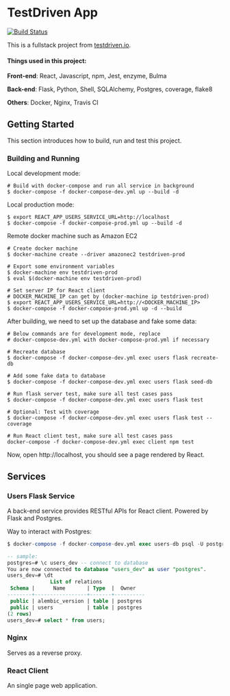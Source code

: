 # TestDriven App

[![Build Status](https://travis-ci.org/luoos/testdriven-app.svg?branch=master)](https://travis-ci.org/luoos/testdriven-app)

This is a fullstack project from [testdriven.io](https://testdriven.io/courses/microservices-with-docker-flask-and-react).

#### Things used in this project:

**Front-end**: React, Javascript, npm, Jest, enzyme, Bulma

**Back-end**: Flask, Python, Shell, SQLAlchemy, Postgres, coverage, flake8

**Others**: Docker, Nginx, Travis CI

## Getting Started

This section introduces how to build, run and test this project.

### Building and Running

Local development mode:

```shell
# Build with docker-compose and run all service in background
$ docker-compose -f docker-compose-dev.yml up --build -d
```

Local production mode:

```shell
$ export REACT_APP_USERS_SERVICE_URL=http://localhost
$ docker-compose -f docker-compose-prod.yml up --build -d
```

Remote docker machine such as Amazon EC2

```shell
# Create docker machine
$ docker-machine create --driver amazonec2 testdriven-prod

# Export some environment variables
$ docker-machine env testdriven-prod
$ eval $(docker-machine env testdriven-prod)

# Set server IP for React client
# DOCKER_MACHINE_IP can get by (docker-machine ip testdriven-prod)
$ export REACT_APP_USERS_SERVICE_URL=http://<DOCKER_MACHINE_IP>
$ docker-compose -f docker-compose-prod.yml up -d --build
```

After building, we need to set up the database and fake some data:

```shell
# Below commands are for development mode, replace
# docker-compose-dev.yml with docker-compose-prod.yml if necessary

# Recreate database
$ docker-compose -f docker-compose-dev.yml exec users flask recreate-db

# Add some fake data to database
$ docker-compose -f docker-compose-dev.yml exec users flask seed-db 

# Run flask server test, make sure all test cases pass
$ docker-compose -f docker-compose-dev.yml exec users flask test

# Optional: Test with coverage
$ docker-compose -f docker-compose-dev.yml exec users flask test --coverage

# Run React client test, make sure all test cases pass
docker-compose -f docker-compose-dev.yml exec client npm test
```

Now, open http://localhost, you should see a page rendered by React.

## Services

### Users Flask Service

A back-end service provides RESTful APIs for React client. Powered by Flask and Postgres.

Way to interact with Postgres:

```SQL
$ docker-compose -f docker-compose-dev.yml exec users-db psql -U postgres

-- sample:
postgres=# \c users_dev -- connect to database
You are now connected to database "users_dev" as user "postgres".
users_dev=# \dt
              List of relations
 Schema |      Name       | Type  |  Owner
--------+-----------------+-------+----------
 public | alembic_version | table | postgres
 public | users           | table | postgres
(2 rows)
users_dev=# select * from users;
```

### Nginx

Serves as a reverse proxy.

### React Client

An single page web application.